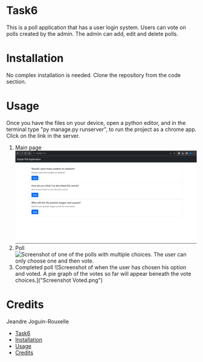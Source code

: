 # Task6
This is a poll application that has a user login system. Users can vote on polls created by the admin. The admin can add, edit and delete polls.

# Installation
No complex installation is needed. Clone the repository from the code section.

# Usage
Once you have the files on your device, open a python editor, and in the terminal type "py manage.py runserver", to run the project as a chrome app. Click on the link in the server.
1. Main page
   ![Screenshot of the main page of the poll application. It displays the different polls available to the user to choose from. Top left 'Poll Appplication' is used as a back button to the main page.](https://github.com/XxPottexX/Task6/blob/master/Screenshot%20Main%20page.png "Main page")
2. Poll
   ![Screenshot of one of the polls with multiple choices. The user can only choose one and then vote.]("")
3. Completed poll
   ![Screenshot of when the user has chosen his option and voted. A pie graph of the votes so far will appear beneath the vote choices.]("Screenshot Voted.png")

# Credits
 Jeandre Joguin-Rouxelle
- [Task6](#task6)
- [Installation](#installation)
- [Usage](#usage)
- [Credits](#credits)
